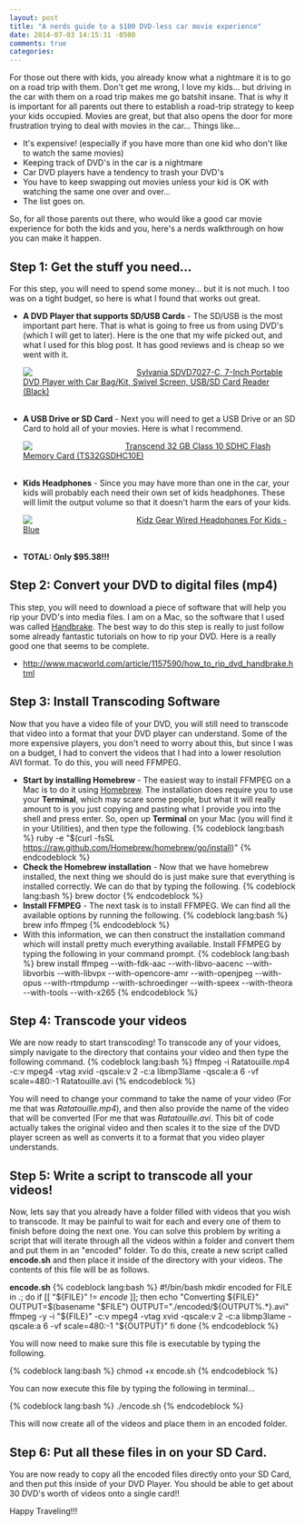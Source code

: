 ```yaml
---
layout: post
title: "A nerds guide to a $100 DVD-less car movie experience"
date: 2014-07-03 14:15:31 -0500
comments: true
categories: 
---
```

For those out there with kids, you already know what a nightmare it is to go on a road trip with them. Don't get me
wrong, I love my kids... but driving in the car with them on a road trip makes me go batshit insane. That is why it
is important for all parents out there to establish a road-trip strategy to keep your kids occupied. Movies are great,
but that also opens the door for more frustration trying to deal with movies in the car... Things like...

 - It's expensive! (especially if you have more than one kid who don't like to watch the same movies)
 - Keeping track of DVD's in the car is a nightmare
 - Car DVD players have a tendency to trash your DVD's
 - You have to keep swapping out movies unless your kid is OK with watching the same one over and over...
 - The list goes on.

So, for all those parents out there, who would like a good car movie experience for both the kids and you, here's a
nerds walkthrough on how you can make it happen.
<!-- more -->

## Step 1: Get the stuff you need...
For this step, you will need to spend some money... but it is not much.  I too was on a tight budget, so here is what
I found that works out great.

  - __A DVD Player that supports SD/USB Cards__ - The SD/USB is the most important part here.  That is what is going
    to free us from using DVD's (which I will get to later). Here is the one that my wife picked out, and what I used
    for this blog post. It has good reviews and is cheap so we went with it.


    <div style="width: 200px; float: left;"><a href="http://www.amazon.com/gp/product/B003BWAKJA/ref=as_li_tl?ie=UTF8&camp=1789&creative=390957&creativeASIN=B003BWAKJA&linkCode=as2&tag=travtidw-20&linkId=V5IW7AK5FOOQL4VG"><img border="0" src="http://ws-na.amazon-adsystem.com/widgets/q?_encoding=UTF8&ASIN=B003BWAKJA&Format=_SL250_&ID=AsinImage&MarketPlace=US&ServiceVersion=20070822&WS=1&tag=travtidw-20" ></a><img src="http://ir-na.amazon-adsystem.com/e/ir?t=travtidw-20&l=as2&o=1&a=B003BWAKJA" width="1" height="1" border="0" alt="" style="border:none !important; margin:0px !important;" /></div>
    <div><a href="http://www.amazon.com/gp/product/B003BWAKJA/ref=as_li_tl?ie=UTF8&camp=1789&creative=390957&creativeASIN=B003BWAKJA&linkCode=as2&tag=travtidw-20&linkId=V5IW7AK5FOOQL4VG">Sylvania SDVD7027-C, 7-Inch Portable DVD Player with Car Bag/Kit, Swivel Screen, USB/SD Card Reader (Black)</a><img src="http://ir-na.amazon-adsystem.com/e/ir?t=travtidw-20&l=as2&o=1&a=B003BWAKJA" width="1" height="1" border="0" alt="" style="border:none !important; margin:0px !important;" /></div>
    <div style="clear:left;">&nbsp;</div>
  - __A USB Drive or SD Card__ - Next you will need to get a USB Drive or an SD Card to hold all of your movies. Here is
    what I recommend.

    <div style="width: 180px; float: left;"><a href="http://www.amazon.com/gp/product/B003VNKNF0/ref=as_li_tl?ie=UTF8&camp=1789&creative=390957&creativeASIN=B003VNKNF0&linkCode=as2&tag=travtidw-20&linkId=3253KYRBKEVZ6DEZ"><img border="0" src="http://ws-na.amazon-adsystem.com/widgets/q?_encoding=UTF8&ASIN=B003VNKNF0&Format=_SL160_&ID=AsinImage&MarketPlace=US&ServiceVersion=20070822&WS=1&tag=travtidw-20" ></a><img src="http://ir-na.amazon-adsystem.com/e/ir?t=travtidw-20&l=as2&o=1&a=B003VNKNF0" width="1" height="1" border="0" alt="" style="border:none !important; margin:0px !important;" /></div>
    <div><a href="http://www.amazon.com/gp/product/B003VNKNF0/ref=as_li_tl?ie=UTF8&camp=1789&creative=390957&creativeASIN=B003VNKNF0&linkCode=as2&tag=travtidw-20&linkId=3253KYRBKEVZ6DEZ">Transcend 32 GB Class 10 SDHC Flash Memory Card (TS32GSDHC10E)</a><img src="http://ir-na.amazon-adsystem.com/e/ir?t=travtidw-20&l=as2&o=1&a=B003VNKNF0" width="1" height="1" border="0" alt="" style="border:none !important; margin:0px !important;" /></div>
    <div style="clear:left;">&nbsp;</div>
  - __Kids Headphones__ - Since you may have more than one in the car, your kids will probably each need their own set of kids
    headphones.  These will limit the output volume so that it doesn't harm the ears of your kids.

    <div style="width: 200px; float:left"><a href="http://www.amazon.com/gp/product/B00AXE911W/ref=as_li_tl?ie=UTF8&camp=1789&creative=390957&creativeASIN=B00AXE911W&linkCode=as2&tag=travtidw-20&linkId=B5IDPYSTGFVQMQ64"><img border="0" src="http://ws-na.amazon-adsystem.com/widgets/q?_encoding=UTF8&ASIN=B00AXE911W&Format=_SL250_&ID=AsinImage&MarketPlace=US&ServiceVersion=20070822&WS=1&tag=travtidw-20" ></a><img src="http://ir-na.amazon-adsystem.com/e/ir?t=travtidw-20&l=as2&o=1&a=B00AXE911W" width="1" height="1" border="0" alt="" style="border:none !important; margin:0px !important;" /></div>
    <div><a href="http://www.amazon.com/gp/product/B00AXE911W/ref=as_li_tl?ie=UTF8&camp=1789&creative=390957&creativeASIN=B00AXE911W&linkCode=as2&tag=travtidw-20&linkId=B5IDPYSTGFVQMQ64">Kidz Gear Wired Headphones For Kids - Blue</a><img src="http://ir-na.amazon-adsystem.com/e/ir?t=travtidw-20&l=as2&o=1&a=B00AXE911W" width="1" height="1" border="0" alt="" style="border:none !important; margin:0px !important;" /></div>
    <div style="clear:left;">&nbsp;</div>
  - __TOTAL: Only $95.38!!!__

## Step 2: Convert your DVD to digital files (mp4)
This step, you will need to download a piece of software that will help you rip your DVD's into media files. I am on
a Mac, so the software that I used was called <a href="http://handbrake.fr/">Handbrake</a>.  The best way to do this step
is really to just follow some already fantastic tutorials on how to rip your DVD.  Here is a really good one that seems to be complete.
  - http://www.macworld.com/article/1157590/how_to_rip_dvd_handbrake.html

## Step 3: Install Transcoding Software
Now that you have a video file of your DVD, you will still need to transcode that video into a format that your DVD player can understand.  Some of the more expensive
players, you don't need to worry about this, but since I was on a budget, I had to convert the videos that I had into a lower
resolution AVI format. To do this, you will need FFMPEG.

  - __Start by installing Homebrew__ - The easiest way to install FFMPEG on a Mac is to do it using <a target="_blank" href="http://brew.sh/">Homebrew</a>.
    The installation does require you to use your __Terminal__, which may scare some people, but what it will really amount to is
    you just copying and pasting what I provide you into the shell and press enter.  So, open up __Terminal__ on your Mac (you will
    find it in your Utilities), and then type the following.
{% codeblock lang:bash %}
  ruby -e "$(curl -fsSL https://raw.github.com/Homebrew/homebrew/go/install)"
{% endcodeblock %}
  - __Check the Homebrew installation__ - Now that we have homebrew installed, the next thing we should do is just make sure that
    everything is installed correctly.  We can do that by typing the following.
{% codeblock lang:bash %}
  brew doctor
{% endcodeblock %}
  - __Install FFMPEG__ - The next task is to install FFMPEG.  We can find all the available options by running the following.
{% codeblock lang:bash %}
  brew info ffmpeg
{% endcodeblock %}
  - With this information, we can then construct the installation command which will install pretty much everything available.  Install FFMPEG
    by typing the following in your command prompt.
{% codeblock lang:bash %}
  brew install ffmpeg --with-fdk-aac --with-libvo-aacenc --with-libvorbis --with-libvpx --with-opencore-amr --with-openjpeg --with-opus --with-rtmpdump --with-schroedinger --with-speex --with-theora --with-tools --with-x265
{% endcodeblock %}

## Step 4: Transcode your videos
We are now ready to start transcoding!  To transcode any of your vidoes, simply navigate to the directory that contains your video
and then type the following command.
{% codeblock lang:bash %}
  ffmpeg -i Ratatouille.mp4 -c:v mpeg4 -vtag xvid -qscale:v 2 -c:a libmp3lame -qscale:a 6 -vf scale=480:-1 Ratatouille.avi
{% endcodeblock %}

You will need to change your command to take the name of your video (For me that was _Ratatouille.mp4_), and then also provide the name of the
video that will be converted (For me that was _Ratatouille.avi_.  This bit of code actually takes the original video and then scales it to the size of the DVD player screen as well as converts it
to a format that you video player understands.

## Step 5: Write a script to transcode all your videos!
Now, lets say that you already have a folder filled with videos that you wish to transcode.  It may be painful to wait for each
and every one of them to finish before doing the next one.  You can solve this problem by writing a script that will iterate through
all the videos within a folder and convert them and put them in an "encoded" folder.  To do this, create a new script called __encode.sh__
and then place it inside of the directory with your videos.  The contents of this file will be as follows.

__encode.sh__
{% codeblock lang:bash %}
#!/bin/bash
mkdir encoded
for FILE in *.*; do
  if [[ "${FILE}" != *encode* ]]; then
    echo "Converting ${FILE}"
    OUTPUT=$(basename "$FILE")
    OUTPUT="./encoded/${OUTPUT%.*}.avi"
    ffmpeg -y -i "${FILE}" -c:v mpeg4 -vtag xvid -qscale:v 2 -c:a libmp3lame -qscale:a 6 -vf scale=480:-1 "${OUTPUT}"
  fi
done
{% endcodeblock %}

You will now need to make sure this file is executable by typing the following.

{% codeblock lang:bash %}
  chmod +x encode.sh
{% endcodeblock %}

You can now execute this file by typing the following in terminal...

{% codeblock lang:bash %}
  ./encode.sh
{% endcodeblock %}

This will now create all of the videos and place them in an encoded folder.

## Step 6: Put all these files in on your SD Card.
You are now ready to copy all the encoded files directly onto your SD Card, and then put this inside of your DVD Player. You
should be able to get about 30 DVD's worth of videos onto a single card!!

Happy Traveling!!!
